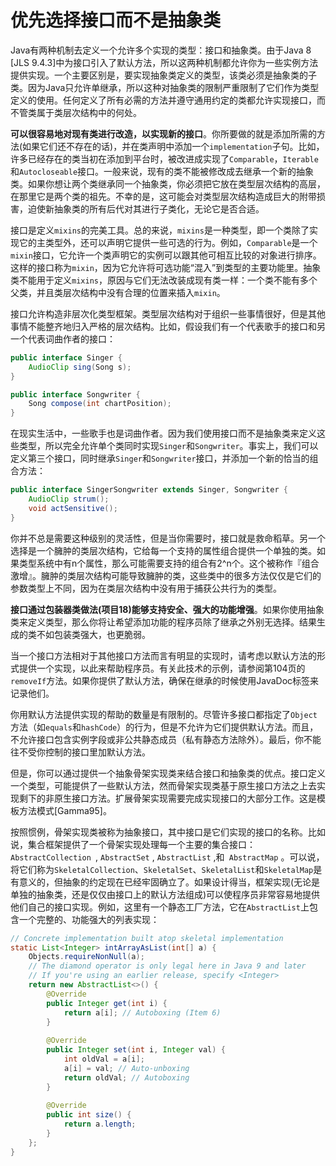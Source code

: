 # 优先选择接口而不是抽象类

Java有两种机制去定义一个允许多个实现的类型：接口和抽象类。由于Java 8 [JLS 9.4.3]中为接口引入了默认方法，所以这两种机制都允许你为一些实例方法提供实现。一个主要区别是，要实现抽象类定义的类型，该类必须是抽象类的子类。因为Java只允许单继承，所以这种对抽象类的限制严重限制了它们作为类型定义的使用。任何定义了所有必需的方法并遵守通用约定的类都允许实现接口，而不管类属于类层次结构中的何处。

**可以很容易地对现有类进行改造，以实现新的接口**。你所要做的就是添加所需的方法(如果它们还不存在的话)，并在类声明中添加一个`implementation`子句。比如，许多已经存在的类当初在添加到平台时，被改进成实现了`Comparable`，`Iterable`和`Autocloseable`接口。一般来说，现有的类不能被修改成去继承一个新的抽象类。如果你想让两个类继承同一个抽象类，你必须把它放在类型层次结构的高层，在那里它是两个类的祖先。不幸的是，这可能会对类型层次结构造成巨大的附带损害，迫使新抽象类的所有后代对其进行子类化，无论它是否合适。

接口是定义`mixins`的完美工具。总的来说，`mixins`是一种类型，即一个类除了实现它的主类型外，还可以声明它提供一些可选的行为。例如，`Comparable`是一个`mixin`接口，它允许一个类声明它的实例可以跟其他可相互比较的对象进行排序。这样的接口称为`mixin`，因为它允许将可选功能“混入”到类型的主要功能里。抽象类不能用于定义`mixins`，原因与它们无法改装成现有类一样：一个类不能有多个父类，并且类层次结构中没有合理的位置来插入`mixin`。

接口允许构造非层次化类型框架。类型层次结构对于组织一些事情很好，但是其他事情不能整齐地归入严格的层次结构。比如，假设我们有一个代表歌手的接口和另一个代表词曲作者的接口：

```java
public interface Singer {
	AudioClip sing(Song s);
}

public interface Songwriter {
	Song compose(int chartPosition);
}
```

在现实生活中，一些歌手也是词曲作者。因为我们使用接口而不是抽象类来定义这些类型，所以完全允许单个类同时实现`Singer`和`Songwriter`。事实上，我们可以定义第三个接口，同时继承`Singer`和`Songwriter`接口，并添加一个新的恰当的组合方法：

```java
public interface SingerSongwriter extends Singer, Songwriter {
    AudioClip strum();
    void actSensitive();
}
```

你并不总是需要这种级别的灵活性，但是当你需要时，接口就是救命稻草。另一个选择是一个臃肿的类层次结构，它给每一个支持的属性组合提供一个单独的类。如果类型系统中有n个属性，那么可能需要支持的组合有2^n个。这个被称作『组合激增』。臃肿的类层次结构可能导致臃肿的类，这些类中的很多方法仅仅是它们的参数类型上不同，因为在类层次结构中没有用于捕获公共行为的类型。

**接口通过包装器类做法(项目18)能够支持安全、强大的功能增强**。如果你使用抽象类来定义类型，那么你将让希望添加功能的程序员除了继承之外别无选择。结果生成的类不如包装类强大，也更脆弱。

当一个接口方法相对于其他接口方法而言有明显的实现时，请考虑以默认方法的形式提供一个实现，以此来帮助程序员。有关此技术的示例，请参阅第104页的`removeIf`方法。如果你提供了默认方法，确保在继承的时候使用JavaDoc标签来记录他们。

你用默认方法提供实现的帮助的数量是有限制的。尽管许多接口都指定了`Object`方法（如`equals`和`hashCode`）的行为，但是不允许为它们提供默认方法。而且，不允许接口包含实例字段或非公共静态成员（私有静态方法除外）。最后，你不能往不受你控制的接口里加默认方法。

但是，你可以通过提供一个抽象骨架实现类来结合接口和抽象类的优点。接口定义一个类型，可能提供了一些默认方法，然而骨架实现类基于原生接口方法之上去实现剩下的非原生接口方法。扩展骨架实现需要完成实现接口的大部分工作。这是模板方法模式[Gamma95]。

按照惯例，骨架实现类被称为抽象接口，其中接口是它们实现的接口的名称。比如说，集合框架提供了一个骨架实现处理每一个主要的集合接口：`AbstractCollection `, `AbstractSet` ,  `AbstractList` ,和` AbstractMap` 。可以说，将它们称为`SkeletalCollection`、`SkeletalSet`、`SkeletalList`和`SkeletalMap`是有意义的，但抽象的约定现在已经牢固确立了。如果设计得当，框架实现(无论是单独的抽象类，还是仅仅由接口上的默认方法组成)可以使程序员非常容易地提供他们自己的接口实现。例如，这里有一个静态工厂方法，它在`AbstractList`上包含一个完整的、功能强大的列表实现：

```java
// Concrete implementation built atop skeletal implementation
static List<Integer> intArrayAsList(int[] a) {
    Objects.requireNonNull(a);
    // The diamond operator is only legal here in Java 9 and later
    // If you're using an earlier release, specify <Integer>
    return new AbstractList<>() {
        @Override
        public Integer get(int i) {
        	return a[i]; // Autoboxing (Item 6)
        }
        
        @Override
        public Integer set(int i, Integer val) {
            int oldVal = a[i];
            a[i] = val; // Auto-unboxing
            return oldVal; // Autoboxing
        }
        
        @Override
        public int size() {
        	return a.length;
        }
    };
}
```

